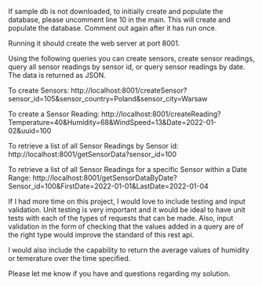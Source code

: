 If sample db is not downloaded, to initially create and populate the database, please uncomment line 10 in the main. 
This will create and populate the database. Comment out again after it has run once.

Running it should create the web server at port 8001.

Using the following queries you can create sensors, create sensor readings, query all sensor readings by sensor id, or query sensor readings by date. 
The data is returned as JSON.

To create Sensors: http://localhost:8001/createSensor?sensor_id=105&sensor_country=Poland&sensor_city=Warsaw

To create a Sensor Reading: http://localhost:8001/createReading?Temperature=40&Humidity=68&WindSpeed=13&Date=2022-01-02&uuid=100

To retrieve a list of all Sensor Readings by Sensor id: http://localhost:8001/getSensorData?sensor_id=100

To retrieve a list of all Sensor Readings for a specific Sensor within a Date Range: http://localhost:8001/getSensorDataByDate?Sensor_id=100&FirstDate=2022-01-01&LastDate=2022-01-04


If I had more time on this project, I would love to include testing and input validation. 
Unit testing is very important and it would be ideal to have unit tests with each of the types of requests that can be made. 
Also, input validation in the form of checking that the values added in a query are of the right type would improve the standard of this rest api. 

I would also include the capability to return the average values of humidity or temerature over the time specified.

Please let me know if you have and questions regarding my solution.
